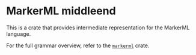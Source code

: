 # MarkerML middleend

This is a crate that provides intermediate
representation for the MarkerML language.

For the full grammar overview,
refer to the [`markerml`](https://crates.io/crates/markerml) crate.
